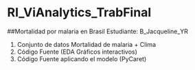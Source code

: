 # RI_ViAnalytics_TrabFinal
##Mortalidad por malaria en Brasil
Estudiante: B_Jacqueline_YR
1) Conjunto de datos Mortalidad de malaria + Clima
2) Código Fuente (EDA Gráficos interactivos)
3) Código Fuente aplicando el modelo (PyCaret)
